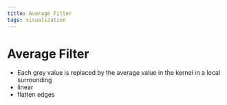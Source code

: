 ```yaml
---
title: Average Filter
tags: visualization
---
```


# Average Filter
- Each grey value is replaced by the average value in the kernel in a local surrounding
- linear
- flatten edges




